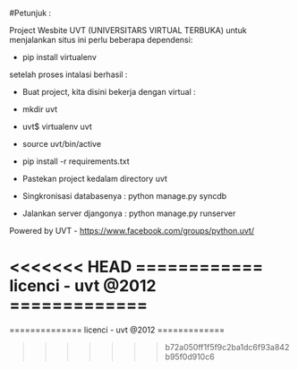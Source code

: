 #Petunjuk :

Project Wesbite UVT (UNIVERSITARS VIRTUAL TERBUKA)
untuk menjalankan situs ini perlu beberapa dependensi:

* pip install virtualenv

setelah proses intalasi berhasil :

* Buat project, kita disini bekerja dengan virtual :

* mkdir uvt
* uvt$ virtualenv uvt 
* source uvt/bin/active
* pip install -r requirements.txt
* Pastekan project kedalam directory uvt
* Singkronisasi databasenya : python manage.py syncdb
* Jalankan server djangonya : python manage.py runserver


Powered by UVT - https://www.facebook.com/groups/python.uvt/

<<<<<<< HEAD
   ============ licenci - uvt @2012 =============
=======
============== licenci - uvt @2012 =============
>>>>>>> b72a050ff1f5f9c2ba1dc6f93a842b95f0d910c6


